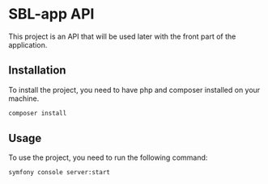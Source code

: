 # SBL-app API

This project is an API that will be used later with the front part of the application.

## Installation

To install the project, you need to have php and composer installed on your machine.

```bash	
composer install
```

## Usage

To use the project, you need to run the following command:

```bash
symfony console server:start
```